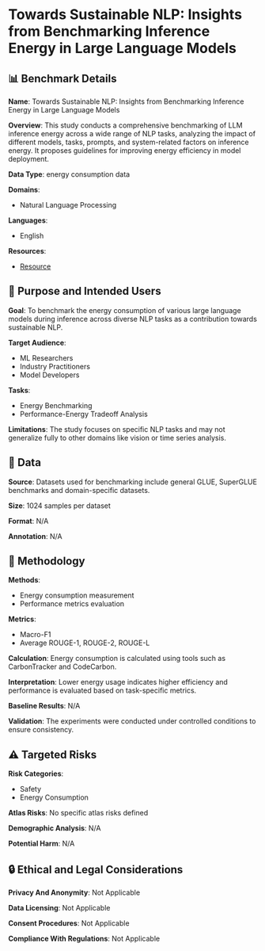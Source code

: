 # Towards Sustainable NLP: Insights from Benchmarking Inference Energy in Large Language Models

## 📊 Benchmark Details

**Name**: Towards Sustainable NLP: Insights from Benchmarking Inference Energy in Large Language Models

**Overview**: This study conducts a comprehensive benchmarking of LLM inference energy across a wide range of NLP tasks, analyzing the impact of different models, tasks, prompts, and system-related factors on inference energy. It proposes guidelines for improving energy efficiency in model deployment.

**Data Type**: energy consumption data

**Domains**:
- Natural Language Processing

**Languages**:
- English

**Resources**:
- [Resource](https://arxiv.org/abs/2502.05610)

## 🎯 Purpose and Intended Users

**Goal**: To benchmark the energy consumption of various large language models during inference across diverse NLP tasks as a contribution towards sustainable NLP.

**Target Audience**:
- ML Researchers
- Industry Practitioners
- Model Developers

**Tasks**:
- Energy Benchmarking
- Performance-Energy Tradeoff Analysis

**Limitations**: The study focuses on specific NLP tasks and may not generalize fully to other domains like vision or time series analysis.

## 💾 Data

**Source**: Datasets used for benchmarking include general GLUE, SuperGLUE benchmarks and domain-specific datasets.

**Size**: 1024 samples per dataset

**Format**: N/A

**Annotation**: N/A

## 🔬 Methodology

**Methods**:
- Energy consumption measurement
- Performance metrics evaluation

**Metrics**:
- Macro-F1
- Average ROUGE-1, ROUGE-2, ROUGE-L

**Calculation**: Energy consumption is calculated using tools such as CarbonTracker and CodeCarbon.

**Interpretation**: Lower energy usage indicates higher efficiency and performance is evaluated based on task-specific metrics.

**Baseline Results**: N/A

**Validation**: The experiments were conducted under controlled conditions to ensure consistency.

## ⚠️ Targeted Risks

**Risk Categories**:
- Safety
- Energy Consumption

**Atlas Risks**:
No specific atlas risks defined

**Demographic Analysis**: N/A

**Potential Harm**: N/A

## 🔒 Ethical and Legal Considerations

**Privacy And Anonymity**: Not Applicable

**Data Licensing**: Not Applicable

**Consent Procedures**: Not Applicable

**Compliance With Regulations**: Not Applicable
